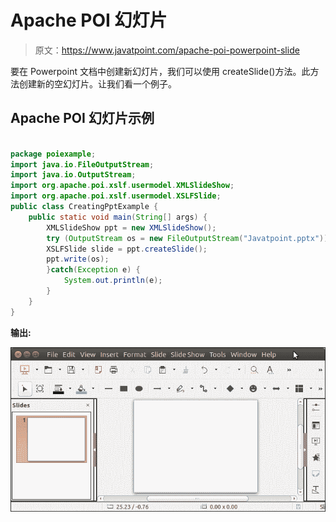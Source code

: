 # Apache POI 幻灯片

> 原文：<https://www.javatpoint.com/apache-poi-powerpoint-slide>

要在 Powerpoint 文档中创建新幻灯片，我们可以使用 createSlide()方法。此方法创建新的空幻灯片。让我们看一个例子。

## Apache POI 幻灯片示例

```java

package poiexample;
import java.io.FileOutputStream;
import java.io.OutputStream;
import org.apache.poi.xslf.usermodel.XMLSlideShow;
import org.apache.poi.xslf.usermodel.XSLFSlide;
public class CreatingPptExample {
	public static void main(String[] args) {
		XMLSlideShow ppt = new XMLSlideShow();
	    try (OutputStream os = new FileOutputStream("Javatpoint.pptx")) {
	    XSLFSlide slide = ppt.createSlide();
	    ppt.write(os);
	    }catch(Exception e) {
	    	System.out.println(e);
	    }
	}
}

```

**输出:**

![Apache POI Powerpoint Slide](img/eb0b00442dfcef323fb00994ac52fa4c.png)
